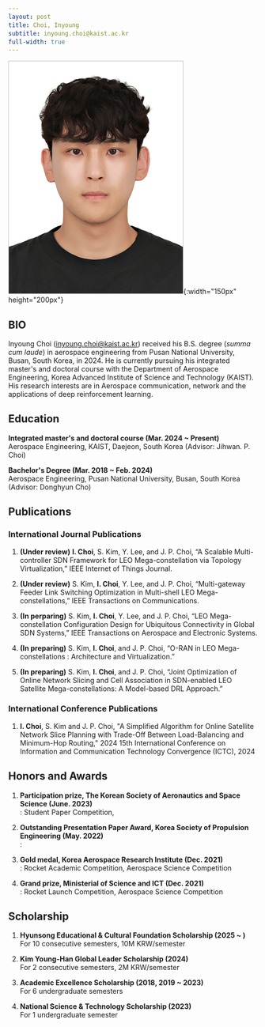 ```yaml
---
layout: post
title: Choi, Inyoung
subtitle: inyoung.choi@kaist.ac.kr
full-width: true
---
```


![Choi, Inyoung](/assets/img/최인영.jpg){:width="150px" height="200px"}


## BIO
 Inyoung Choi (inyoung.choi@kaist.ac.kr) received his B.S. degree (<i>summa cum laude</i>) in aerospace engineering from Pusan National University, Busan, South Korea, in 2024. He is currently pursuing his integrated master's and doctoral course with the Department of Aerospace Engineering, Korea Advanced Institute of Science and Technology (KAIST). His research interests are in Aerospace communication, network and the applications of deep reinforcement learning.


## Education
<div class="indent">
 
  **Integrated master's and doctoral course (Mar. 2024 ~ Present)**<br>
  Aerospace Engineering, KAIST, Daejeon, South Korea (Advisor: Jihwan. P. Choi)<br>
  
  **Bachelor's Degree (Mar. 2018 ~ Feb. 2024)**<br>
  Aerospace Engineering, Pusan National University, Busan, South Korea (Advisor: Donghyun Cho)
  
</div>


## Publications
<div class="indent">
 
  ### International Journal Publications
  1. **(Under review)** **I. Choi**, S. Kim, Y. Lee, and J. P. Choi, “A Scalable Multi-controller SDN Framework for LEO Mega-constellation via Topology Virtualization,” IEEE Internet of Things Journal.
  
  2. **(Under review)** S. Kim, **I. Choi**, Y. Lee, and J. P. Choi, “Multi-gateway Feeder Link Switching Optimization in Multi-shell LEO Mega-constellations,”  IEEE Transactions on Communications.
  
  3. **(In perparing)** S. Kim, **I. Choi**, Y. Lee, and J. P. Choi, “LEO Mega-constellation Configuration Design for Ubiquitous Connectivity in Global SDN Systems,” IEEE Transactions on Aerospace and Electronic Systems.
  
  4. **(In preparing)** S. Kim, **I. Choi**, and J. P. Choi, “O-RAN in LEO Mega-constellations : Architecture and Virtualization.”
  
  5. **(In preparing)** S. Kim, **I. Choi**, and J. P. Choi, “Joint Optimization of Online Network Slicing and Cell Association in SDN-enabled LEO Satellite Mega-constellations: A Model-based DRL Approach.”
  
  ### International Conference Publications
  1. **I. Choi**, S. Kim and J. P. Choi, "A Simplified Algorithm for Online Satellite Network Slice Planning with Trade-Off Between Load-Balancing and Minimum-Hop Routing," 2024 15th International Conference on Information and Communication Technology Convergence (ICTC), 2024
     
</div>


## Honors and Awards
<div class="indent">
 
  1. **Participation prize, The Korean Society of Aeronautics and Space Science (June. 2023)**<br>
  : Student Paper Competition, 
  
  2. **Outstanding Presentation Paper Award, Korea Society of Propulsion Engineering (May. 2022)**<br>
  : 
  
  3. **Gold medal, Korea Aerospace Research Institute (Dec. 2021)**<br>
  : Rocket Academic Competition, Aerospace Science Competition
  
  4. **Grand prize, Ministerial of Science and ICT (Dec. 2021)**<br>
  : Rocket Launch Competition, Aerospace Science Competition

</div>
  

## Scholarship
<div class="indent">
 
  1. **Hyunsong Educational & Cultural Foundation Scholarship (2025 ~ )**<br>
  For 10 consecutive semesters, 10M KRW/semester
  
  2. **Kim Young-Han Global Leader Scholarship (2024)**<br>
  For 2 consecutive semesters, 2M KRW/semester
  
  3. **Academic Excellence Scholarship (2018, 2019 ~ 2023)**<br>
  For 6 undergraduate semesters
  
  4. **National Science & Technology Scholarship (2023)**<br>
  For 1 undergraduate semester

</div>


